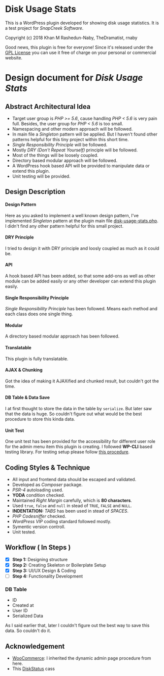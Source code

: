 # Disk Usage Stats
This is a WordPress plugin developed for showing disk usage statistics. It is a test project for *SnapCreek Software*.

Copyright (c) 2018 Khan M Rashedun-Naby, TheDramatist, rnaby

Good news, this plugin is free for everyone! Since it's released under the [GPL License](LICENSE) you can use it free of charge on your personal or commercial website.

# Design document for *Disk Usage Stats*

## Abstract Architectural Idea
- ‎Target user group is *PHP >= 5.6*, cause handling *PHP < 5.6* is very pain full. Besides, the user group for *PHP < 5.6* is too small.
- ‎Namespacing and other modern approach will be followed.
- ‎In main file a *Singleton* pattern will be applied. But I haven't found other patterns helpful for this tiny project within this short time.
- ‎*Single Responsibility Principle* will be followed.
- Mostly *DRY (Don't Repeat Yourself)* principle will be followed.
- Most of the things will be loosely coupled.
- ‎Directory based modular approach will be followed.
- ‎A WordPress hook based API will be provided to manipulate data or extend this plugin.
- ‎Unit testing will be provided.

## Design Description
#### Design Pattern
Here as you asked to implement a well known design pattern, I've implemented *Singleton* pattern at the plugin main file [disk-usage-stats.php](disk-usage-stats.php). I didn't find any other pattern helpful for this small project.
#### DRY Principle
I tried to design it with DRY principle and loosly coupled as much as it could be. 

#### API
A hook based API has been added, so that some add-ons as well as other module can be added easily or any other developer can extend this plugin easily.
#### Single Responsibility Principle
*Single Responsibility Principle* has been followed. Means each method and each class does one single thing.
#### Modular
A directory based modular approach has been followed.
#### Translatable
This plugin is fully translatable.

#### AJAX & Chunking
Got the idea of making it AJAXified and chunked result, but couldn't got the time.

#### DB Table & Data Save
I at first thought to store the data in the table by `serialize`. But later saw that the data is huge. So couldn't figure out what would be the best procedure to store this kinda data.

#### Unit Test
One unit test has been provided for the accessibility for different user role for the admin menu item this plugin is creating. I followed **WP-CLI** based testing library. For testing setup please follow [this procedure](https://make.wordpress.org/cli/handbook/plugin-unit-tests/). 

## Coding Styles & Technique
- All input and frontend data should be escaped and validated.
- Developed as *Composer* package.
- *PSR-4* autoloading used.
- **YODA** condition checked.
- Maintained *Right Margin* carefully, which is **80 characters**.
- Used `true`, `false` and `null` in stead of `TRUE`, `FALSE` and `NULL`.
- **INDENTATION:** *TABS* has been used in stead of *SPACES*.
- *PHP Codesniffer* checked.
- *WordPress VIP* coding standard followed mostly.
- Symentic version controll.
- Unit tested.

## Workflow ( In Steps )
- [x] **Step 1:** Designing structure
- [x] **Step 2:** Creating Skeleton or Boilerplate Setup
- [x] **Step 3:** UI/UX Design & Coding
- [ ] **Step 4:** Functionality Development

### DB Table
- ID
- Created at
- User ID
- Serialized Data

As I said earlier that, later I couldn't figure out the best way to save this data. So couldn't do it.

## Acknowledgement

- [WooCommerce](https://github.com/woocommerce/woocommerce): I inherited the dynamic admin page procedure from here. 
- This [DiskStatus](http://pmav.eu/stuff/php-disk-status/source.html) cass